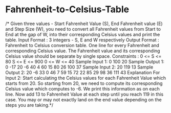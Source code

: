 # Fahrenheit-to-Celsius-Table
/* Given three values - Start Fahrenheit Value (S), End Fahrenheit value (E) and Step Size (W), you need to convert all Fahrenheit values from Start to End at the gap of W, into their corresponding Celsius values and print the table.
Input Format :
3 integers - S, E and W respectively 
Output Format :
Fahrenheit to Celsius conversion table. One line for every Fahrenheit and corresponding Celsius value. The Fahrenheit value and its corresponding Celsius value should be separate by single space.
Constraints :
0 <= S <= 80
S <= E <=  900
0 <= W <= 40 
Sample Input 1:
0 
100 
20
Sample Output 1:
0   -17
20  -6
40  4
60  15
80  26
100 37
Sample Input 2:
20
119
13
Sample Output 2:
20  -6
33  0 
46  7
59  15
72  22
85  29
98  36
111 43
Explanation For Input 2:
Start calculating the Celsius values for each Fahrenheit Value which starts from 20.
So starting from 20, we need to compute its corresponding Celsius value which computes to -6. 
We print this information as <Fahrenheit Value> <a single space> <Celsius Value> on each line. 
  Now add 13 to Fahrenheit Value at each step until you reach 119 in this case. 
You may or may not exactly land on the end value depending on the steps you are taking.*/
  
  
 
